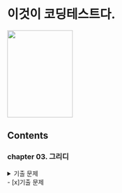 # 이것이 코딩테스트다.
<image src="https://user-images.githubusercontent.com/77714083/177778772-66bd8e24-241a-4314-90c8-946a6516dd06.png" width="150" height="200"/>

## Contents
### chapter 03. 그리디
<details>
<summary>기출 문제</summary>
<div markdown="1">
- [X]큰 수의 법칙
</div>
</details>
- [x]기출 문제
